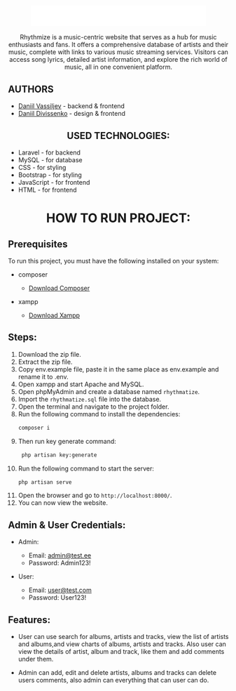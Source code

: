 <p align="center"><a href="" target="_blank"><img src="https://github.com/HeIIBlazer/Rhythmatize/blob/main/public/images/logo.png?raw=true"width="400" alt="Rhythmatize Logo"></a></p>

<p align="center">Rhythmize is a music-centric website that serves as a hub for music enthusiasts and fans. It offers a comprehensive database of artists and their music, complete with links to various music streaming services. Visitors can access song lyrics, detailed artist information, and explore the rich world of music, all in one convenient platform.</p>

## AUTHORS
- [Daniil Vassiljev](https://github.com/HeIIBlazer) - backend & frontend
- [Daniil Divissenko](https://github.com/ayayaa-dev) - design & frontend


<h2 align="center">USED TECHNOLOGIES:</h2>

- Laravel - for backend
- MySQL - for database
- CSS - for styling
- Bootstrap - for styling
- JavaScript - for frontend
- HTML - for frontend


<h1 align="center">HOW TO RUN PROJECT:</h1>

## Prerequisites

To run this project, you must have the following installed on your system:

- composer
  - [Download Composer](https://getcomposer.org/download/)
  
- xampp
  - [Download Xampp](https://www.apachefriends.org/download.html)


## Steps:

1. Download the zip file.
2. Extract the zip file.
3. Copy env.example file, paste it in the same place as env.example and rename it to .env.
4. Open xampp and start Apache and MySQL.
5. Open phpMyAdmin and create a database named `rhythmatize`.
6. Import the `rhythmatize.sql` file into the database.
7. Open the terminal and navigate to the project folder.
8. Run the following command to install the dependencies:
   ```bash
   composer i
   ```
9. Then run key generate command:
   ```bash
    php artisan key:generate
    ```
10. Run the following command to start the server:
    ```bash
    php artisan serve
    ```
11. Open the browser and go to `http://localhost:8000/`.
12. You can now view the website.

## Admin & User Credentials:

- Admin:
  - Email: admin@test.ee
  - Password: Admin123!


- User:
  - Email: user@test.com
  - Password: User123!



## Features:

- User can use search for albums, artists and tracks, view the list of artists and albums,and view charts of albums, artists and tracks. Also user can view the details of artist, album and track, like them and add comments under them.


- Admin can add, edit and delete artists, albums and tracks can delete users comments, also admin can everything that can user can do.
